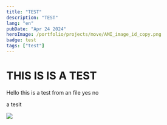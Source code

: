 ```yaml
---
title: "TEST"
description: "TEST"
lang: "en"
pubDate: "Apr 24 2024"
heroImage: /portfolio/projects/move/AMI_image_id_copy.png
badge: test
tags: ["test"]
---
```


# THIS IS IS A TEST
Hello this is a test from an file yes no

a tesit

![](/portfolio/projects/move/After_Kubernetes.drawio.png)